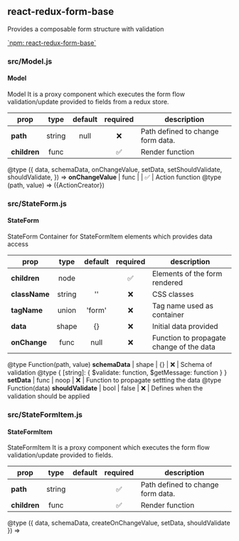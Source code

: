 ## react-redux-form-base

Provides a composable form structure with validation

[\`npm: react-redux-form-base\`](https://www.npmjs.com/package/react-redux-form-base)


### src/Model.js

#### Model

Model
It is a proxy component which executes the form flow validation/update
provided to fields from a redux store.

prop | type | default | required | description
---- | :----: | :-------: | :--------: | -----------
**path** | string | null | :x: | Path defined to change form data.
**children** | func |  | :white_check_mark: | Render function
@type ({
 data,
 schemaData,
 onChangeValue,
 setData,
 setShouldValidate,
 shouldValidate,
}) => <Component />
**onChangeValue** | func |  | :white_check_mark: | Action function
@type (path, value) => ({ActionCreator})

### src/StateForm.js

#### StateForm

StateForm
Container for StateFormItem elements which provides data access

prop | type | default | required | description
---- | :----: | :-------: | :--------: | -----------
**children** | node |  | :white_check_mark: | Elements of the form rendered
**className** | string | '' | :x: | CSS classes
**tagName** | union | 'form' | :x: | Tag name used as container
**data** | shape | {} | :x: | Initial data provided
**onChange** | func | null | :x: | Function to propagate change of the data
@type Function(path, value)
**schemaData** | shape | {} | :x: | Schema of validation
@type { [string]: { $validate: function, $getMessage: function } }
**setData** | func | noop | :x: | Function to propagate settting the data
@type Function(data)
**shouldValidate** | bool | false | :x: | Defines when the validation should be applied

### src/StateFormItem.js

#### StateFormItem

StateFormItem
It is a proxy component which executes the form flow validation/update
provided to fields.

prop | type | default | required | description
---- | :----: | :-------: | :--------: | -----------
**path** | string |  | :white_check_mark: | Path defined to change form data.
**children** | func |  | :white_check_mark: | Render function
@type ({ data, schemaData, createOnChangeValue, setData, shouldValidate }) => <Component />

